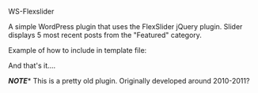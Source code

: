 WS-Flexslider

A simple WordPress plugin that uses the FlexSlider jQuery plugin. Slider displays 5 most recent posts from the "Featured" category.

Example of how to include in template file:


<?php if (function_exists('home_slider')) {
    home_slider();
}?>


And that's it....



*****NOTE******
This is a pretty old plugin. Originally developed around 2010-2011?
